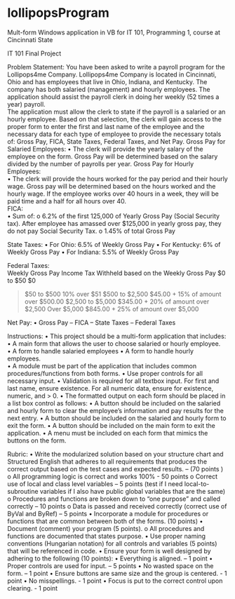 # lollipopsProgram
Mult-form Windows application in VB for IT 101, Programming 1, course at Cincinnati State

IT 101
Final Project

Problem Statement:
You have been asked to write a payroll program for the Lollipops4me Company.  Lollipops4me Company is located in Cincinnati, Ohio and has employees that live in Ohio, Indiana, and Kentucky.  The company has both salaried (management) and hourly employees.  The application should assist the payroll clerk in doing her weekly (52 times a year) payroll.  
The application must allow the clerk to state if the payroll is a salaried or an hourly employee.  Based on that selection, the clerk will gain access to the proper form to enter the first and last name of the employee and the necessary data for each type of employee to provide the necessary totals of:  Gross Pay, FICA, State Taxes, Federal Taxes, and Net Pay. 
Gross Pay for Salaried Employees:
•	The clerk will provide the yearly salary of the employee on the form.  Gross Pay will be determined based on the salary divided by the number of payrolls per year.
Gross Pay for Hourly Employees:  
•	The clerk will provide the hours worked for the pay period and their hourly wage.  Gross pay will be determined based on the hours worked and the hourly wage.  If the employee works over 40 hours in a week, they will be paid time and a half for all hours over 40.  
FICA:	
•	Sum of: 
o	6.2% of the first 125,000 of Yearly Gross Pay (Social Security tax).  After employee has amassed over $125,000 in yearly gross pay, they do not pay Social Security Tax. 
o	1.45% of total Gross Pay 

State Taxes:
•	For Ohio:  	6.5% of Weekly Gross Pay
•	For Kentucky: 6% of Weekly Gross Pay
•	For Indiana: 	5.5% of Weekly Gross Pay	

Federal Taxes:	
Weekly Gross Pay	Income Tax Withheld based on the Weekly Gross Pay
$0 to $50	$0
> $50 to $500	10%  over $51
> $500 to $2,500	$45.00 + 15% of amount over $500.00
> $2,500 to $5,000	$345.00 + 20% of amount over $2,500
Over $5,000	$845.00 + 25% of amount over $5,000

Net Pay:
•	Gross Pay – FICA – State Taxes – Federal Taxes

Instructions: 
•	This project should be a multi-form application that includes: 
•	A main form that allows the user to choose salaried or hourly employee.  
•	A  form to handle salaried employees 
•	A form to handle hourly employees.  
•	A module must be part of the application that includes common procedures/functions from both forms. 
•	Use proper controls for all necessary input. 
•	Validation is required for all textbox input.  For first and last name, ensure existence. For all numeric data, ensure for existence, numeric, and > 0. 
•	The formatted output on each form should be placed in a list box control as follows: 
•	A button should be included on the salaried and hourly form to clear the employee’s information and pay results for the next entry.
•	A button should be included on the salaried and hourly form to exit the form. 
•	A button should be included on the main form to exit the application. 
•	A menu must be included on each form that mimics the buttons on the form.  

Rubric:
•	Write the modularized solution based on your structure chart and Structured English that adheres to all requirements that produces the correct output based on the test cases and expected results.  – (70 points )
o	All programming logic is correct and works 100% - 50 points
o	Correct use of local and class level variables – 5 points (test if I need local-to-subroutine variables if I also have public global variables that are the same)
o	Procedures and functions are broken down to “one purpose” and called correctly – 10 points
o	Data is passed and received correctly (correct use of ByVal and ByRef) – 5 points
•	Incorporate a module for procedures or functions that are common between both of the forms. (10 points)
•	Document (comment) your program (5 points). 
o	All procedures and functions are documented that states purpose.
•	Use proper naming conventions (Hungarian notation) for all controls and variables (5 points) that will be referenced in code. 
•	Ensure your form is well designed by adhering to the following (10 points): 
•	Everything is aligned.  – 1 point
•	Proper controls are used for input. – 5 points
•	No wasted space on the form. – 1 point
•	Ensure buttons are same size and the group is centered. - 1 point
•	No misspellings. - 1 point
•	Focus is put to the correct control upon clearing. - 1 point



